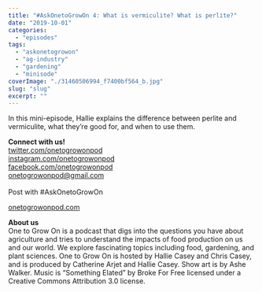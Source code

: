 ```yaml
---
title: "#AskOnetoGrowOn 4: What is vermiculite? What is perlite?"
date: "2019-10-01"
categories: 
  - "episodes"
tags: 
  - "askonetogrowon"
  - "ag-industry"
  - "gardening"
  - "minisode"
coverImage: "./31460506994_f7400bf564_b.jpg"
slug: "slug"
excerpt: ""
---
```


In this mini-episode, Hallie explains the difference between perlite and vermiculite, what they’re good for, and when to use them.

**Connect with us!**  
[twitter.com/onetogrowonpod](https://twitter.com/onetogrowonpod)  
[instagram.com/onetogrowonpod  
](https://instagram.com/onetogrowonpod)[facebook.com/onetogrowonpod  
](https://facebook.com/onetogrowonpod)[onetogrowonpod@gmail.com  
](mailto:onetogrowonpod@gmail.com)  
Post with #AskOnetoGrowOn

[onetogrowonpod.com](http://onetogrowonpod.com)

**About us**  
One to Grow On is a podcast that digs into the questions you have about agriculture and tries to understand the impacts of food production on us and our world. We explore fascinating topics including food, gardening, and plant sciences. One to Grow On is hosted by Hallie Casey and Chris Casey, and is produced by Catherine Arjet and Hallie Casey. Show art is by Ashe Walker. Music is “Something Elated” by Broke For Free licensed under a Creative Commons Attribution 3.0 license.
